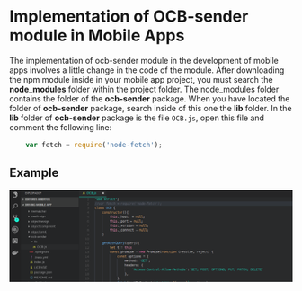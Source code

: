 # Implementation of OCB-sender module in Mobile Apps

The implementation of ocb-sender module in the development of mobile apps involves a little change in the code of the module. After downloading the npm module inside in your mobile app project, you must search the **node_modules** folder within the project folder. The node_modules folder contains the folder of the **ocb-sender** package. When you have located the folder of **ocb-sender** package, search inside of this one the **lib** folder. In the **lib** folder of **ocb-sender** package is the file `OCB.js`, open this file and comment the following line:
```js
    var fetch = require('node-fetch');
```
## Example
![OCB-sender usage in Mobile Apps](../../images/ocb-senderUsageMA.png)












